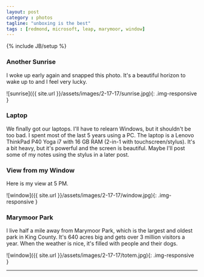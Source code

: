 ```yaml
---
layout: post
category : photos
tagline: "unboxing is the best"
tags : [redmond, microsoft, leap, marymoor, window]
---
```

{% include JB/setup %}

### Another Sunrise

I woke up early again and snapped this photo. It's a beautiful horizon to wake up to and I feel very lucky.

![sunrise]({{ site.url }}/assets/images/2-17-17/sunrise.jpg){: .img-responsive }

### Laptop

We finally got our laptops. I'll have to relearn Windows, but it shouldn't be too bad. I spent most of the last 5 years using a PC. The laptop is a Lenovo ThinkPad P40 Yoga i7 with 16 GB RAM (2-in-1 with touchscreen/stylus). It's a bit heavy, but it's powerful and the screen is beautiful. Maybe I'll post some of my notes using the stylus in a later post.


### View from my Window

Here is my view at 5 PM.

![window]({{ site.url }}/assets/images/2-17-17/window.jpg){: .img-responsive }

### Marymoor Park

I live half a mile away from Marymoor Park, which is the largest and oldest park in King County. It's 640 acres big and gets over 3 million visitors a year. When the weather is nice, it's filled with people and their dogs.

![window]({{ site.url }}/assets/images/2-17-17/totem.jpg){: .img-responsive }


---
